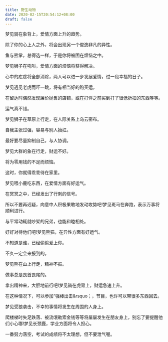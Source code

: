 ```yaml
---
title: 野生动物
date: 2020-02-15T20:54:12+08:00
draft: false
---
```


梦见骑在象背上，爱情方面上升的趋势。

除了你的心上人之外，将会出现另一个俊逸非凡的异性。

鱼与熊掌，总得选一样，于是你将被困在烦恼之中。

梦见狮子在吼叫，爱情方面的烦恼将获得解决。

心中的疙瘩将全部消除，两人可以进一步发展爱情，过一段幸福的日子。

梦见遇见老虎而吓一跳，将有相当好的购买运。

在留达时偶然发现廉价抛售的店铺，或在打佯之前买到打了很低折扣的东西等等。

运气真不错。

梦见狮子在草原上行走，在人际关系上乌云密布。

自我主张过强，容易与别人抬扛。

最好要尽量抑制自己，与人协调。

梦见大群的象在行走，财运不好。

将为零用钱的不足而烦恼。

这时，你就得乖乖待在家里。

梦见喂小鹿吃东西，在爱情方面有好运气。

在冥冥之中，已经发出了行刺的信号。

所以不要再迟疑，向意中人积极果敢地发动攻势吧!梦见斑马在奔跑，表示万事将顺利进行。

与平常动辄就吵架的兄弟，也能和睦相处。

好好对待他们吧!梦见熊猫，在异性方面有好运气。

不知道是谁，已经偷偷爱上你。

不久一定会来报到的。

梦见熊在山上行走，精神不振。

做事总是畏首畏尾的。

拿出精神来，大胆地前行吧!梦见骑在虎背上，财运急速上升。

在这种情况下，可以参加“强棒出击&rsquo；，节目，也许可以带很多东西回去。

梦见受狼袭击，不幸的事情将发生在周围的人身上。

爬楼梯时失足跌落、被流氓勒索金钱等等将屡屡发生在朋友身上，别忘了要提醒他们小心哪!梦见长颈鹿，学业方面将令人担心。

一番努力落空，考试的成绩将不太理想，但不要泄气喔。

